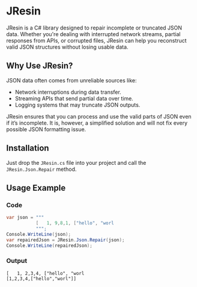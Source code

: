 # JResin

JResin is a C# library designed to repair incomplete or truncated JSON data. Whether you're dealing with interrupted network streams, partial responses from APIs, or corrupted files, JResin can help you reconstruct valid JSON structures without losing usable data.

## Why Use JResin?

JSON data often comes from unreliable sources like:

  - Network interruptions during data transfer.
  - Streaming APIs that send partial data over time.
  - Logging systems that may truncate JSON outputs.

JResin ensures that you can process and use the valid parts of JSON even if it’s incomplete. It is, however, a simplified solution and will not fix every possible JSON formatting issue.

## Installation

Just drop the `JResin.cs` file into your project and call the `JResin.Json.Repair` method.

## Usage Example

### Code

```csharp
var json = """
           [   1, 9,8,1, ["hello", "worl
           """;
Console.WriteLine(json);
var repairedJson = JResin.Json.Repair(json);
Console.WriteLine(repairedJson);
```

### Output
```
[   1, 2,3,4, ["hello", "worl            
[1,2,3,4,["hello","worl"]]
```